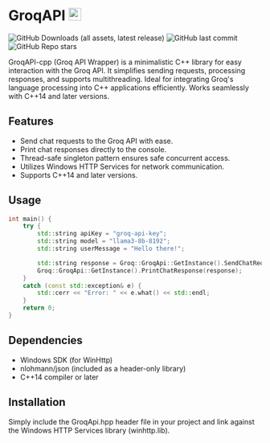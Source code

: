# GroqAPI <img src="https://teamblindstatics.s3.ap-northeast-1.amazonaws.com/img/companyPage/logo_b43ab7a5952031.jpeg" alt="Logo" width="25" height="25">

![GitHub Downloads (all assets, latest release)](https://img.shields.io/github/downloads/90th/GroqAPI-cpp/latest/total) ![GitHub last commit](https://img.shields.io/github/last-commit/90th/GroqAPI-cpp) ![GitHub Repo stars](https://img.shields.io/github/stars/90th/GroqAPI-cpp)



GroqAPI-cpp (Groq API Wrapper) is a minimalistic C++ library for easy interaction with the Groq API. It simplifies sending requests, processing responses, and supports multithreading. Ideal for integrating Groq's language processing into C++ applications efficiently. Works seamlessly with C++14 and later versions. 

## Features

- Send chat requests to the Groq API with ease.
- Print chat responses directly to the console.
- Thread-safe singleton pattern ensures safe concurrent access.
- Utilizes Windows HTTP Services for network communication.
- Supports C++14 and later versions.

## Usage

```cpp
int main() {
	try {
		std::string apiKey = "groq-api-key";
		std::string model = "llama3-8b-8192";
		std::string userMessage = "Hello there!";

		std::string response = Groq::GroqApi::GetInstance().SendChatRequest(apiKey, model, userMessage);
		Groq::GroqApi::GetInstance().PrintChatResponse(response);
	}
	catch (const std::exception& e) {
		std::cerr << "Error: " << e.what() << std::endl;
	}
	return 0;
}
```
## Dependencies

- Windows SDK (for WinHttp)
- nlohmann/json (included as a header-only library)
- C++14 compiler or later

## Installation

Simply include the GroqApi.hpp header file in your project and link against the Windows HTTP Services library (winhttp.lib).
